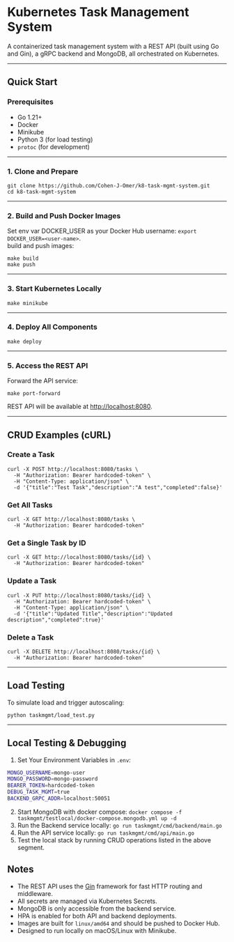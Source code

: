 # Kubernetes Task Management System

A containerized task management system with a REST API (built using Go and Gin), a gRPC backend and MongoDB, all orchestrated on Kubernetes.

---

## Quick Start

### Prerequisites

- Go 1.21+
- Docker
- Minikube
- Python 3 (for load testing)
- `protoc` (for development)

---

### 1. Clone and Prepare

```
git clone https://github.com/Cohen-J-Omer/k8-task-mgmt-system.git
cd k8-task-mgmt-system
```

---

### 2. Build and Push Docker Images

Set env var DOCKER_USER as your Docker Hub username: `export DOCKER_USER=<user-name>`.  
build and push images:

```
make build
make push
```

---

### 3. Start Kubernetes Locally

```
make minikube
```

---

### 4. Deploy All Components

```
make deploy
```

---

### 5. Access the REST API

Forward the API service:

```
make port-forward
```

REST API will be available at [http://localhost:8080](http://localhost:8080).

---

## CRUD Examples (cURL)

### Create a Task

```
curl -X POST http://localhost:8080/tasks \
  -H "Authorization: Bearer hardcoded-token" \
  -H "Content-Type: application/json" \
  -d '{"title":"Test Task","description":"A test","completed":false}'
```

### Get All Tasks

```
curl -X GET http://localhost:8080/tasks \
  -H "Authorization: Bearer hardcoded-token"
```

### Get a Single Task by ID

```
curl -X GET http://localhost:8080/tasks/{id} \
  -H "Authorization: Bearer hardcoded-token"
```

### Update a Task

```
curl -X PUT http://localhost:8080/tasks/{id} \
  -H "Authorization: Bearer hardcoded-token" \
  -H "Content-Type: application/json" \
  -d '{"title":"Updated Title","description":"Updated description","completed":true}'
```

### Delete a Task

```
curl -X DELETE http://localhost:8080/tasks/{id} \
  -H "Authorization: Bearer hardcoded-token"
```

---

## Load Testing

To simulate load and trigger autoscaling:

```
python taskmgmt/load_test.py
```

---


## Local Testing & Debugging

1. Set Your Environment Variables in `.env`:
```bash
MONGO_USERNAME=mongo-user
MONGO_PASSWORD=mongo-password
BEARER_TOKEN=hardcoded-token
DEBUG_TASK_MGMT=true
BACKEND_GRPC_ADDR=localhost:50051
```
2. Start MongoDB with docker compose: `docker compose -f taskmgmt/testlocal/docker-compose.mongodb.yml up -d`
3. Run the Backend service locally: `go run taskmgmt/cmd/backend/main.go`
4. Run the API service locally: `go run taskmgmt/cmd/api/main.go`
5. Test the local stack by running CRUD operations listed in the above segment.

## Notes

- The REST API uses the [Gin](https://gin-gonic.com/) framework for fast HTTP routing and middleware.
- All secrets are managed via Kubernetes Secrets.
- MongoDB is only accessible from the backend service.
- HPA is enabled for both API and backend deployments.
- Images are built for `linux/amd64` and should be pushed to Docker Hub.
- Designed to run locally on macOS/Linux with Minikube.
